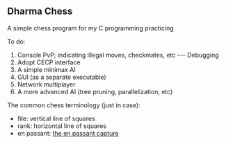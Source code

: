## Dharma Chess

A simple chess program for my C programming practicing

To do:

  1. Console PvP; indicating illegal moves, checkmates, etc --- Debugging
  2. Adopt CECP interface
  3. A simple minimax AI
  4. GUI (as a separate executable)
  5. Network multiplayer
  6. A more advanced AI (tree pruning, parallelization, etc)

The common chess terminology (just in case):

  * file: vertical line of squares
  * rank: horizontal line of squares
  * en passant: [the en passant capture](https://en.wikipedia.org/wiki/En_passant)
